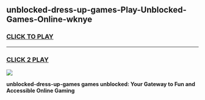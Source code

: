 
## unblocked-dress-up-games-Play-Unblocked-Games-Online-wknye
<h3>
<a href="https://premium76.site?title=unblocked-dress-up-games&ref=25A">CLICK TO PLAY</a></h3>
<hr>

<h3>
<a href="https://premium76.site?title=unblocked-dress-up-games&ref=25A">CLICK 2 PLAY</a>
  
</h3>

<a href="https://premium76.site?title=unblocked-dress-up-games&ref=25A"><img src="https://clearcache.store/games.png"></a>


**unblocked-dress-up-games games unblocked: Your Gateway to Fun and Accessible Online Gaming**
